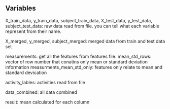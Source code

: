## Variables

X_train_data, y_train_data, subject_train_data, X_test_data, y_test_data, subject_test_data: raw data read from file. you can tell what each variable represent from their name.

X_merged, y_merged, subject_merged: merged data from train and test data set

measurements: get all the features from features file.
mean_std_rows: vector of row number that conatins only mean or standard deviation information
measurments_mean_std_only: features only relate to mean and standard devication

activity_lables: activities read from file

data_combined: all data combined

result: mean calculated for each column